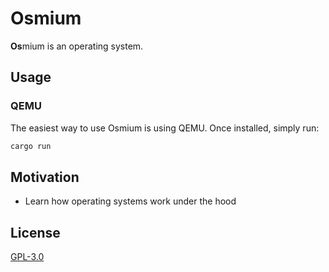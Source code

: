 # Osmium

**Os**mium is an operating system.

## Usage

### QEMU
The easiest way to use Osmium is using QEMU. Once installed, simply run:

```bash
cargo run
```

## Motivation

* Learn how operating systems work under the hood

## License

[GPL-3.0](./LICENSE)
